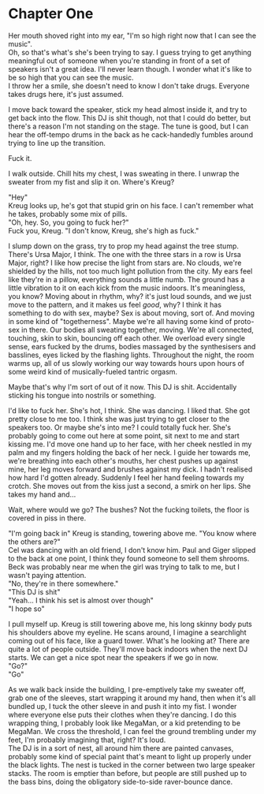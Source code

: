 # Chapter One

Her mouth shoved right into my ear, "I'm so high right now that I can see the music".  
Oh, so that's what's she's been trying to say. I guess trying to get anything meaningful out of someone when you're standing in front of a set of speakers isn't a great idea. I'll never learn though. I wonder what it's like to be so high that you can see the music.  
I throw her a smile, she doesn't need to know I don't take drugs. Everyone takes drugs here, it's just assumed.   
  
I move back toward the speaker, stick my head almost inside it, and try to get back into the flow. This DJ is shit though, not that I could do better, but there's a reason I'm not standing on the stage. The tune is good, but I can hear the off-tempo drums in the back as he cack-handedly fumbles around trying to line up the transition.   
  
Fuck it.   
  
I walk outside. Chill hits my chest, I was sweating in there. I unwrap the sweater from my fist and slip it on. Where's Kreug?   
   
"Hey"  
Kreug looks up, he's got that stupid grin on his face. I can't remember what he takes, probably some mix of pills.   
"Oh, hey. So, you going to fuck her?"  
Fuck you, Kreug. "I don't know, Kreug, she's high as fuck."   
   
I slump down on the grass, try to prop my head against the tree stump. There's Ursa Major, I think. The one with the three stars in a row is Ursa Major, right? I like how precise the light from stars are. No clouds, we're shielded by the hills, not too much light pollution from the city. My ears feel like they're in a pillow, everything sounds a little numb. The ground has a little vibration to it on each kick from the music indoors. It's meaningless, you know? Moving about in rhythm, why? it's just loud sounds, and we just move to the pattern, and it makes us feel *good*, why? I think it has something to do with sex, maybe? Sex is about moving, sort of. And moving in some kind of "togetherness". Maybe we're all having some kind of proto-sex in there. Our bodies all sweating together, moving. We're all connected, touching, skin to skin, bouncing off each other. We overload every single sense, ears fucked by the drums, bodies massaged by the synthesisers and basslines, eyes licked by the flashing lights. Throughout the night, the room warms up, all of us slowly working our way towards hours upon hours of some weird kind of musically-fueled tantric orgasm.   
   
Maybe that's why I'm sort of out of it now. This DJ is shit. Accidentally sticking his tongue into nostrils or something.   
   
I'd like to fuck her. She's hot, I think. She was dancing. I liked that. She got pretty close to me too. I think she was just trying to get closer to the speakers too. Or maybe she's into me? I could totally fuck her. She's probably going to come out here at some point, sit next to me and start kissing me. I'd move one hand up to her face, with her cheek nestled in my palm and my fingers holding the back of her neck. I guide her towards me, we're breathing into each other's mouths, her chest pushes up against mine, her leg moves forward and brushes against my dick. I hadn't realised how hard I'd gotten already. Suddenly I feel her hand feeling towards my crotch. She moves out from the kiss just a second, a smirk on her lips. She takes my hand and...
   
Wait, where would we go? The bushes? Not the fucking toilets, the floor is covered in piss in there.   
   
"I'm going back in" Kreug is standing, towering above me. "You know where the others are?"  
Cel was dancing with an old friend, I don't know him. Paul and Giger slipped to the back at one point, I think they found someone to sell them shrooms. Beck was probably near me when the girl was trying to talk to me, but I wasn't paying attention.  
"No, they're in there somewhere."  
"This DJ is shit"  
"Yeah... I think his set is almost over though"  
"I hope so"   
   
I pull myself up. Kreug is still towering above me, his long skinny body puts his shoulders above my eyeline. He scans around, I imagine a searchlight coming out of his face, like a guard tower. What's he looking at? There are quite a lot of people outside. They'll move back indoors when the next DJ starts. We can get a nice spot near the speakers if we go in now.  
"Go?"  
"Go"   

As we walk back inside the building, I pre-emptively take my sweater off, grab one of the sleeves, start wrapping it around my hand, then when it's all bundled up, I tuck the other sleeve in and push it into my fist. I wonder where everyone else puts their clothes when they're dancing. I do this wrapping thing, I probably look like MegaMan, or a kid pretending to be MegaMan. We cross the threshold, I can feel the ground trembling under my feet, I'm probably imagining that, right? It's loud.  
The DJ is in a sort of nest, all around him there are painted canvases, probably some kind of special paint that's meant to light up properly under the black lights. The nest is tucked in the corner between two large speaker stacks. The room is emptier than before, but people are still pushed up to the bass bins, doing the obligatory side-to-side raver-bounce dance.